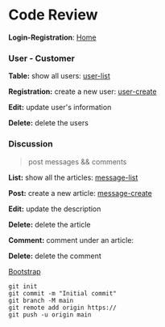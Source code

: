 # Code Review

**Login-Registration**: [Home](http://localhost:63342/demo/templates/login-register.html?_ijt=34e8hrlmcgmmrj80oceclg05ot&_ij_reload=RELOAD_ON_SAVE#)

### User - Customer

**Table:** show all users: [user-list](http://localhost:8080/users/all)

**Registration:** create a new user: [user-create](http://localhost:8080/users/createForm)

**Edit:** update user's information

**Delete:** delete the users


### Discussion
> post messages && comments

**List:** show all the articles: [message-list](http://localhost:8080/messages/all)

**Post:** create a new article: [message-create](http://localhost:8080/messages/createForm)

**Edit:** update the description

**Delete:** delete the article

**Comment:** comment under an article:

**Delete:** delete the comment




[Bootstrap](https://getbootstrap.com/docs/5.3/getting-started/introduction/)

```
git init
git commit -m "Initial commit"
git branch -M main
git remote add origin https://
git push -u origin main
```

